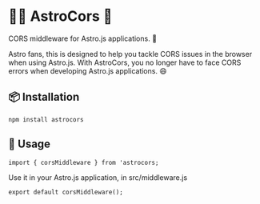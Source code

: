 # 🧑‍🚀 AstroCors 🌟

CORS middleware for Astro.js applications. 🚀

Astro fans, this is designed to help you tackle CORS issues in the browser when using Astro.js. With AstroCors, you no longer have to face CORS errors when developing Astro.js applications. 😄

## 📦 Installation

```
npm install astrocors
```

## 🔧 Usage

```
import { corsMiddleware } from 'astrocors;
```

Use it in your Astro.js application, in src/middleware.js

```
export default corsMiddleware();
```
